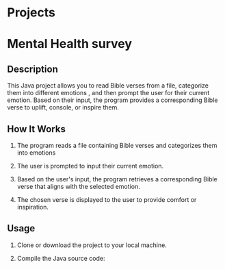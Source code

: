 # Projects
# Mental Health survey

## Description

This Java project allows you to read Bible verses from a file, categorize them into different emotions , and then prompt the user for their current emotion. Based on their input, the program provides a corresponding Bible verse to uplift, console, or inspire them.

## How It Works

1. The program reads a file containing Bible verses and categorizes them into emotions

2. The user is prompted to input their current emotion.

3. Based on the user's input, the program retrieves a corresponding Bible verse that aligns with the selected emotion.

4. The chosen verse is displayed to the user to provide comfort or inspiration.

## Usage

1. Clone or download the project to your local machine.

2. Compile the Java source code:


